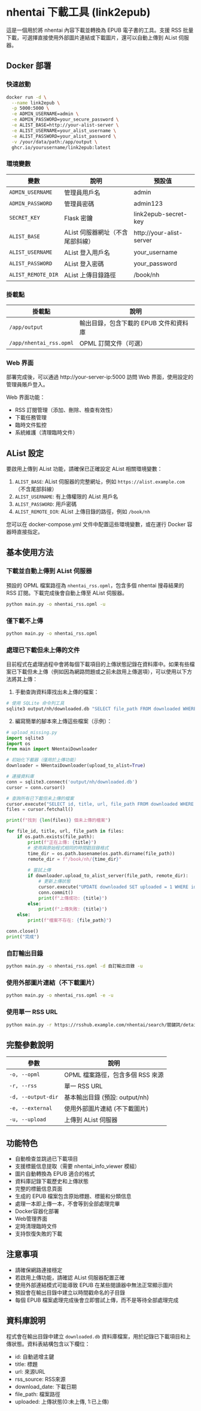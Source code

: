 # nhentai 下載工具 (link2epub)

這是一個用於將 nhentai 內容下載並轉換為 EPUB 電子書的工具。支援 RSS 批量下載，可選擇直接使用外部圖片連結或下載圖片，還可以自動上傳到 AList 伺服器。

## Docker 部署

### 快速啟動

```bash
docker run -d \
  --name link2epub \
  -p 5000:5000 \
  -e ADMIN_USERNAME=admin \
  -e ADMIN_PASSWORD=your_secure_password \
  -e ALIST_BASE=http://your-alist-server \
  -e ALIST_USERNAME=your_alist_username \
  -e ALIST_PASSWORD=your_alist_password \
  -v /your/data/path:/app/output \
  ghcr.io/yourusername/link2epub:latest
```

### 環境變數

| 變數 | 說明 | 預設值 |
|------|------|--------|
| `ADMIN_USERNAME` | 管理員用戶名 | admin |
| `ADMIN_PASSWORD` | 管理員密碼 | admin123 |
| `SECRET_KEY` | Flask 密鑰 | link2epub-secret-key |
| `ALIST_BASE` | AList 伺服器網址（不含尾部斜線） | http://your-alist-server |
| `ALIST_USERNAME` | AList 登入用戶名 | your_username |
| `ALIST_PASSWORD` | AList 登入密碼 | your_password |
| `ALIST_REMOTE_DIR` | AList 上傳目錄路徑 | /book/nh |

### 掛載點

| 掛載點 | 說明 |
|--------|------|
| `/app/output` | 輸出目錄，包含下載的 EPUB 文件和資料庫 |
| `/app/nhentai_rss.opml` | OPML 訂閱文件（可選） |

### Web 界面

部署完成後，可以通過 http://your-server-ip:5000 訪問 Web 界面，使用設定的管理員賬戶登入。

Web 界面功能：
- RSS 訂閱管理（添加、刪除、檢查有效性）
- 下載任務管理
- 臨時文件監控
- 系統維護（清理臨時文件）

## AList 設定

要啟用上傳到 AList 功能，請確保已正確設定 AList 相關環境變數：

1. `ALIST_BASE`: AList 伺服器的完整網址，例如 `https://alist.example.com`（不含尾部斜線）
2. `ALIST_USERNAME`: 有上傳權限的 AList 用戶名
3. `ALIST_PASSWORD`: 用戶密碼
4. `ALIST_REMOTE_DIR`: AList 上傳目錄的路徑，例如 `/book/nh`

您可以在 docker-compose.yml 文件中配置這些環境變數，或在運行 Docker 容器時直接指定。

## 基本使用方法

### 下載並自動上傳到 AList 伺服器

預設的 OPML 檔案路徑為 `nhentai_rss.opml`，包含多個 nhentai 搜尋結果的 RSS 訂閱。下載完成後會自動上傳至 AList 伺服器。

```bash
python main.py -o nhentai_rss.opml -u
```

### 僅下載不上傳

```bash
python main.py -o nhentai_rss.opml
```

### 處理已下載但未上傳的文件

目前程式在處理過程中會將每個下載項目的上傳狀態記錄在資料庫中。如果有些檔案已下載但未上傳（例如因為網路問題或之前未啟用上傳選項），可以使用以下方法將其上傳：

1. 手動查詢資料庫找出未上傳的檔案：
```bash
# 使用 SQLite 命令列工具
sqlite3 output/nh/downloaded.db "SELECT file_path FROM downloaded WHERE uploaded = 0;"
```

2. 編寫簡單的腳本來上傳這些檔案（示例）：
```python
# upload_missing.py
import sqlite3
import os
from main import NHentaiDownloader

# 初始化下載器（僅用於上傳功能）
downloader = NHentaiDownloader(upload_to_alist=True)

# 連接資料庫
conn = sqlite3.connect('output/nh/downloaded.db')
cursor = conn.cursor()

# 查詢所有已下載但未上傳的檔案
cursor.execute("SELECT id, title, url, file_path FROM downloaded WHERE uploaded = 0")
files = cursor.fetchall()

print(f"找到 {len(files)} 個未上傳的檔案")

for file_id, title, url, file_path in files:
    if os.path.exists(file_path):
        print(f"正在上傳: {title}")
        # 使用與原始程式相同的時間戳目錄格式
        time_dir = os.path.basename(os.path.dirname(file_path))
        remote_dir = f"/book/nh/{time_dir}"
        
        # 嘗試上傳
        if downloader.upload_to_alist_server(file_path, remote_dir):
            # 更新上傳狀態
            cursor.execute("UPDATE downloaded SET uploaded = 1 WHERE id = ?", (file_id,))
            conn.commit()
            print(f"上傳成功: {title}")
        else:
            print(f"上傳失敗: {title}")
    else:
        print(f"檔案不存在: {file_path}")

conn.close()
print("完成")
```

### 自訂輸出目錄

```bash
python main.py -o nhentai_rss.opml -d 自訂輸出目錄 -u
```

### 使用外部圖片連結（不下載圖片）

```bash
python main.py -o nhentai_rss.opml -e -u
```

### 使用單一 RSS URL

```bash
python main.py -r https://rsshub.example.com/nhentai/search/關鍵詞/detail -u
```

## 完整參數說明

| 參數 | 說明 |
|------|------|
| `-o, --opml` | OPML 檔案路徑，包含多個 RSS 來源 |
| `-r, --rss` | 單一 RSS URL |
| `-d, --output-dir` | 基本輸出目錄 (預設: output/nh) |
| `-e, --external` | 使用外部圖片連結 (不下載圖片) |
| `-u, --upload` | 上傳到 AList 伺服器 |

## 功能特色

- 自動檢查並跳過已下載項目
- 支援標籤信息提取（需要 nhentai_info_viewer 模組）
- 圖片自動轉換為 EPUB 適合的格式
- 資料庫記錄下載歷史和上傳狀態
- 完整的標籤信息頁面
- 生成的 EPUB 檔案包含原始標題、標籤和分類信息
- 處理一本即上傳一本，不會等到全部處理完畢
- Docker容器化部署
- Web管理界面
- 定時清理臨時文件
- 支持恢復失敗的下載

## 注意事項

- 請確保網路連接穩定
- 若啟用上傳功能，請確認 AList 伺服器配置正確
- 使用外部連結模式可能導致 EPUB 在某些閱讀器中無法正常顯示圖片
- 預設會在輸出目錄中建立以時間戳命名的子目錄
- 每個 EPUB 檔案處理完成後會立即嘗試上傳，而不是等待全部處理完成

## 資料庫說明

程式會在輸出目錄中建立 `downloaded.db` 資料庫檔案，用於記錄已下載項目和上傳狀態。資料表結構包含以下欄位：
- id: 自動遞增主鍵
- title: 標題
- url: 來源URL
- rss_source: RSS來源
- download_date: 下載日期
- file_path: 檔案路徑
- uploaded: 上傳狀態(0:未上傳, 1:已上傳) 